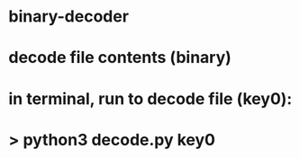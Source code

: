 # binary-decoder

# decode file contents (binary)
# in terminal, run to decode file (key0):
# > python3 decode.py key0
